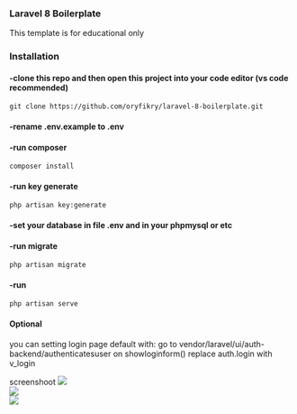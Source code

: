 ### Laravel 8 Boilerplate

This template is for educational only

### Installation

#### -clone this repo and then open this project into your code editor (vs code recommended) 

```
git clone https://github.com/oryfikry/laravel-8-boilerplate.git
```
#### -rename .env.example to .env
#### -run composer
```
composer install
```
#### -run key generate
```
php artisan key:generate
```
#### -set your database in file .env and in your phpmysql or etc

#### -run migrate
```
php artisan migrate
```

#### -run 
```
php artisan serve
```
#### Optional
you can setting login page default with:
go to vendor/laravel/ui/auth-backend/authenticatesuser
on showloginform() replace auth.login with v_login 

screenshoot
<img src="https://github.com/oryfikry/laravel-8-boilerplate/blob/beta-release/sc/sc1.png"><br>
<img src="https://github.com/oryfikry/laravel-8-boilerplate/blob/beta-release/sc/sc2.png"><br>
<img src="https://github.com/oryfikry/laravel-8-boilerplate/blob/beta-release/sc/sc3.png"><br>
